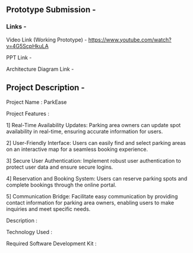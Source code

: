 ## Prototype Submission - 

### Links -

Video Link (Working Prototype) - https://www.youtube.com/watch?v=4G5ScpHkuLA 

PPT Link - 

Architecture Diagram Link - 


## Project Description - 

Project Name : ParkEase

Project Features :

1] Real-Time Availability Updates: Parking area owners can update spot availability in real-time, ensuring accurate information for users.

2] User-Friendly Interface: Users can easily find and select parking areas on an interactive map for a seamless booking experience.

3] Secure User Authentication: Implement robust user authentication to protect user data and ensure secure logins.

4] Reservation and Booking System: Users can reserve parking spots and complete bookings through the online portal.

5] Communication Bridge: Facilitate easy communication by providing contact information for parking area owners, enabling users to make inquiries and meet specific needs.

Description : 

Technology Used :

Required Software Development Kit :





